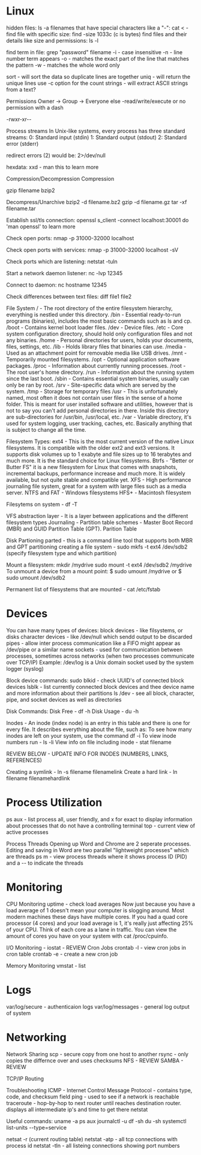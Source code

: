 # Linux

hidden files: ls -a
filenames that have special characters like a "-": cat < -
find file with specific size: find -size 1033c (c is bytes)
find files and their details like size and permissions: ls -l

find term in file: grep "password" filename
-i - case insensitive
-n - line number term appears
-o - matches the exact part of the line that matches the pattern
-w - matches the whole word only

sort - will sort the data so duplicate lines are together
uniq - will return the unique lines use -c option for the count
strings - will extract ASCII strings from a text?

Permissions
Owner -> Group -> Everyone else
-read/write/execute or no permission with a dash

-rwxr-xr--

Process streams
In Unix-like systems, every process has three standard streams:
0: Standard input (stdin)
1: Standard output (stdout)
2: Standard error (stderr)

redirect errors (2) would be: 2>/dev/null

hexdata:
xxd - man this to learn more

Compression/Decompression
Compression

gzip filename
bzip2

Decompress/Unarchive
bzip2 -d filename.bz2
gzip -d filename.gz
tar -xf filename.tar

Establish ssl/tls connection:
openssl s_client -connect localhost:30001
do 'man openssl' to learn more

Check open ports:
nmap -p 31000-32000 localhost

Check open ports with services:
nmap -p 31000-32000 localhost -sV

Check ports which are listening:
netstat -tuln

Start a network daemon listener:
nc -lvp 12345

Connect to daemon:
nc hostname 12345

Check differences between text files:
diff file1 file2

File System
/ - The root directory of the entire filesystem hierarchy, everything is nestled under this directory.
/bin - Essential ready-to-run programs (binaries), includes the most basic commands such as ls and cp.
/boot - Contains kernel boot loader files.
/dev - Device files.
/etc - Core system configuration directory, should hold only configuration files and not any binaries.
/home - Personal directories for users, holds your documents, files, settings, etc.
/lib - Holds library files that binaries can use.
/media - Used as an attachment point for removable media like USB drives.
/mnt - Temporarily mounted filesystems.
/opt - Optional application software packages.
/proc - Information about currently running processes.
/root - The root user's home directory.
/run - Information about the running system since the last boot.
/sbin - Contains essential system binaries, usually can only be ran by root.
/srv - Site-specific data which are served by the system.
/tmp - Storage for temporary files
/usr - This is unfortunately named, most often it does not contain user files in the sense of a home folder. This is meant for user installed software and utilities, however that is not to say you can't add personal directories in there. Inside this directory are sub-directories for /usr/bin, /usr/local, etc.
/var - Variable directory, it's used for system logging, user tracking, caches, etc. Basically anything that is subject to change all the time.

Filesystem Types:
ext4 - This is the most current version of the native Linux filesystems. It is compatible with the older ext2 and ext3 versions. It supports disk volumes up to 1 exabyte and file sizes up to 16 terabytes and much more. It is the standard choice for Linux filesystems.
Btrfs - "Better or Butter FS" it is a new filesystem for Linux that comes with snapshots, incremental backups, performance increase and much more. It is widely available, but not quite stable and compatible yet.
XFS - High performance journaling file system, great for a system with large files such as a media server.
NTFS and FAT - Windows filesystems
HFS+ - Macintosh filesystem

Filesytems on system - df -T

VFS abstraction layer - It is a layer between applications and the different filesystem types
Journaling -
Partition table schemes - Master Boot Record (MBR) and GUID Partition Table (GPT).
Parition Table

Disk Partioning
parted - this is a command line tool that supports both MBR and GPT partitioning
creating a file system - sudo mkfs -t ext4 /dev/sdb2 (specify filesystem type and which partition)

Mount a filesystem:
mkdir /mydrive
sudo mount -t ext4 /dev/sdb2 /mydrive
To unmount a device from a mount point:
$ sudo umount /mydrive
or
$ sudo umount /dev/sdb2

Permanent list of filesystems that are mounted - cat /etc/fstab

# Devices

You can have many types of devices:
block devices - like filsystems, or disks
character devices - like /dev/null which sendd output to be discarded
pipes - allow inter process communication like a FIFO might appear as /dev/pipe or a similar name
sockets - used for communication between processes, sometimes across networks (when two processes communicate over TCP/IP) Example: /dev/log is a Unix domain socket used by the system logger (syslog)

Block device commands:
sudo blkid - check UUID's of connected block devices
lsblk - list currently connected block devices and thee device name and more information about their partitions
ls /dev - see all block, character, pipe, and socket devices as well as directories

Disk Commands:
Disk Free - df -h
Disk Usage - du -h

Inodes - An inode (index node) is an entry in this table and there is one for every file. It describes everything about the file, such as:
To see how many inodes are left on your system, use the command df -i
To view inode numbers run - ls -li
View info on file including inode - stat filename

REVIEW BELOW - UPDATE INFO FOR INODES (NUMBERS, LINKS, REFERENCES)

Creating a symlink - ln -s filename filenamelink
Create a hard link - ln filename filenamehardlink

# Process Utilization

ps aux - list process all, user friendly, and x for exact to display information about processes that do not have a controlling terminal
top - current view of active processes

Process Threads
Opening up Word and Chrome are 2 seperate processes. Editing and saving in Word are two parallel "lightweight processes" which are threads
ps m - view process threads where it shows process ID (PID) and a -- to indicate the threads

# Monitoring

CPU Monitoring
uptime - check load averages
Now just because you have a load average of 1 doesn't mean your computer is slogging around. Most modern machines these days have multiple cores. If you had a quad core processor (4 cores) and your load average is 1, it's really just affecting 25% of your CPU. Think of each core as a lane in traffic. You can view the amount of cores you have on your system with cat /proc/cpuinfo.

I/O Monitoring - iostat - REVIEW
Cron Jobs
crontab -l - view cron jobs in cron table
crontab -e - create a new cron job

Memory Monitoring
vmstat - list

# Logs

var/log/secure - authenticaion logs
var/log/messages - general log output of system

# Networking

Network Sharing
scp - secure copy from one host to another
rsync - only copies the differnce over and uses checksums
NFS - REVIEW
SAMBA - REVIEW

TCP/IP
Routing

Troubleshooting
ICMP - Internet Control Message Protocol - contains type, code, and checksum field
ping - used to see if a network is reachable
traceroute - hop-by-hop to next router until reaches destination router. displays all intermediate ip's and time to get there
netstat

Useful commands:
uname -a
ps aux
journalctl -u <service-name>
df -sh
du -sh
systemctl list-units --type=service

netsat -r (current routing table)
netstat -atp - all tcp connections with process id
netstat -tln - all listeing connections showing port numbers
